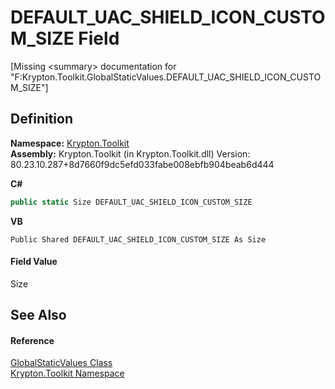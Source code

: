 # DEFAULT_UAC_SHIELD_ICON_CUSTOM_SIZE Field


\[Missing &lt;summary&gt; documentation for "F:Krypton.Toolkit.GlobalStaticValues.DEFAULT_UAC_SHIELD_ICON_CUSTOM_SIZE"\]



## Definition
**Namespace:** <a href="79d2eac2-21f4-54ff-7552-b20c33c30600.md">Krypton.Toolkit</a>  
**Assembly:** Krypton.Toolkit (in Krypton.Toolkit.dll) Version: 80.23.10.287+8d7660f9dc5efd033fabe008ebfb904beab6d444

**C#**
``` C#
public static Size DEFAULT_UAC_SHIELD_ICON_CUSTOM_SIZE
```
**VB**
``` VB
Public Shared DEFAULT_UAC_SHIELD_ICON_CUSTOM_SIZE As Size
```



#### Field Value
Size

## See Also


#### Reference
<a href="8b8b81dc-4748-45ed-04fc-17b96c6f4f30.md">GlobalStaticValues Class</a>  
<a href="79d2eac2-21f4-54ff-7552-b20c33c30600.md">Krypton.Toolkit Namespace</a>  
